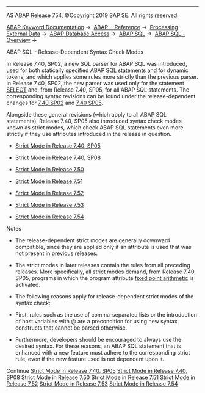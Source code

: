   

* * *

AS ABAP Release 754, ©Copyright 2019 SAP SE. All rights reserved.

[ABAP Keyword Documentation](javascript:call_link\('abenabap.htm'\)) →  [ABAP − Reference](javascript:call_link\('abenabap_reference.htm'\)) →  [Processing External Data](javascript:call_link\('abenabap_language_external_data.htm'\)) →  [ABAP Database Access](javascript:call_link\('abenabap_sql.htm'\)) →  [ABAP SQL](javascript:call_link\('abenopensql.htm'\)) →  [ABAP SQL - Overview](javascript:call_link\('abenopen_sql_oview.htm'\)) → 

ABAP SQL - Release-Dependent Syntax Check Modes

In Release 7.40, SP02, a new SQL parser for ABAP SQL was introduced, used for both statically specified ABAP SQL statements and for dynamic tokens, and which applies some rules more strictly than the previous parser. In Release 7.40, SP02, the new parser was used only for the statement [SELECT](javascript:call_link\('abapselect.htm'\)) and, from Release 7.40, SP05, for all ABAP SQL statements. The corresponding syntax revisions can be found under the release-dependent changes for [7.40 SP02](javascript:call_link\('abennews-740-open_sql.htm'\)) and [7.40 SP05](javascript:call_link\('abennews-740_sp05-open_sql.htm'\)).

Alongside these general revisions (which apply to all ABAP SQL statements), Release 7.40, SP05 also introduced syntax check modes known as strict modes, which check ABAP SQL statements even more strictly if they use attributes introduced in the release in question.

-   [Strict Mode in Release 7.40, SP05](javascript:call_link\('abenopensql_strict_mode_740_sp05.htm'\))

-   [Strict Mode in Release 7.40, SP08](javascript:call_link\('abenopensql_strict_mode_740_sp08.htm'\))

-   [Strict Mode in Release 7.50](javascript:call_link\('abenopensql_strict_mode_750.htm'\))

-   [Strict Mode in Release 7.51](javascript:call_link\('abenopensql_strict_mode_751.htm'\))

-   [Strict Mode in Release 7.52](javascript:call_link\('abenopensql_strict_mode_752.htm'\))

-   [Strict Mode in Release 7.53](javascript:call_link\('abenopensql_strict_mode_753.htm'\))

-   [Strict Mode in Release 7.54](javascript:call_link\('abenopensql_strict_mode_754.htm'\))

Notes

-   The release-dependent strict modes are generally downward compatible, since they are applied only if an attribute is used that was not present in previous releases.

-   The strict modes in later releases contain the rules from all preceding releases. More specifically, all strict modes demand, from Release 7.40, SP05, programs in which the program attribute [fixed point arithmetic](javascript:call_link\('abenfixed_point_arithmetic_glosry.htm'\) "Glossary Entry") is activated.

-   The following reasons apply for release-dependent strict modes of the syntax check:

-   First, rules such as the use of comma-separated lists or the introduction of host variables with @ are a precondition for using new syntax constructs that cannot be parsed otherwise.

-   Furthermore, developers should be encouraged to always use the desired syntax. For these reasons, an ABAP SQL statement that is enhanced with a new feature must adhere to the corresponding strict rule, even if the new feature used is not dependent upon it.

Continue
[Strict Mode in Release 7.40, SP05](javascript:call_link\('abenopensql_strict_mode_740_sp05.htm'\))
[Strict Mode in Release 7.40, SP08](javascript:call_link\('abenopensql_strict_mode_740_sp08.htm'\))
[Strict Mode in Release 7.50](javascript:call_link\('abenopensql_strict_mode_750.htm'\))
[Strict Mode in Release 7.51](javascript:call_link\('abenopensql_strict_mode_751.htm'\))
[Strict Mode in Release 7.52](javascript:call_link\('abenopensql_strict_mode_752.htm'\))
[Strict Mode in Release 7.53](javascript:call_link\('abenopensql_strict_mode_753.htm'\))
[Strict Mode in Release 7.54](javascript:call_link\('abenopensql_strict_mode_754.htm'\))